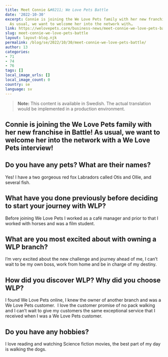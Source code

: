 ```yaml
---
title: Meet Connie &#8211; We Love Pets Battle
date: '2022-10-30'
excerpt: Connie is joining the We Love Pets family with her new franchise in Battle!
  As usual, we want to welcome her into the network with…
link: https://welovepets.care/business-news/meet-connie-we-love-pets-battle/
slug: meet-connie-we-love-pets-battle
layout: layout-blog.njk
permalink: /blog/se/2022/10/30/meet-connie-we-love-pets-battle/
author: 13
categories:
- 71
- 74
- 76
tags: []
local_image_urls: []
local_image_count: 0
country: se
language: sv
---
```




> **Note:** This content is available in Swedish. The actual translation would be implemented in a production environment.

## **Connie is joining the We Love Pets family with her new franchise in Battle! As usual, we want to welcome her into the network with a We Love Pets interview!**

## **Do you have any pets? What are their names?**

Yes! I have a two gorgeous red fox Labradors called Otis and Ollie, and several fish.

## **What have you done previously before deciding to start your journey with WLP?**

Before joining We Love Pets I worked as a café manager and prior to that I worked with horses and was a film student.

## **What are you most excited about with owning a WLP branch?**

I’m very excited about the new challenge and journey ahead of me, I can’t wait to be my own boss, work from home and be in charge of my destiny.

## **How did you discover WLP? Why did you choose WLP?**

I found We Love Pets online, I knew the owner of another branch and was a We Love Pets customer.  I love the customer promise of no pack walking and I can’t wait to give my customers the same exceptional service that I received when I was a We Love Pets customer.

## **Do you have any hobbies?**

I love reading and watching Science fiction movies, the best part of my day is walking the dogs.
